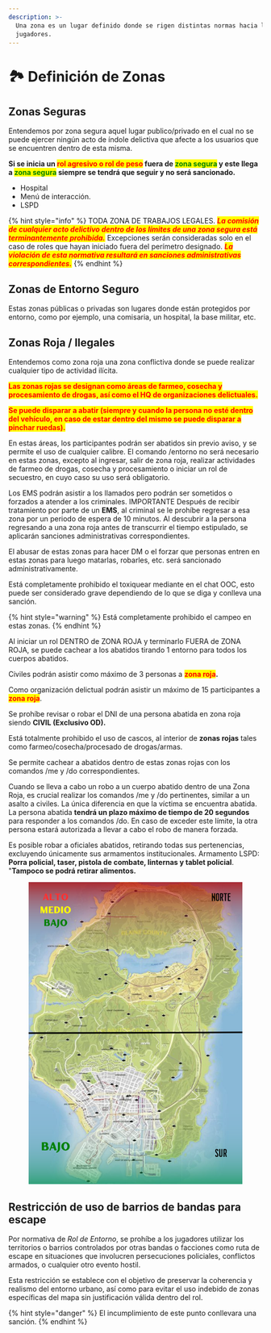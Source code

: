 ```yaml
---
description: >-
  Una zona es un lugar definido donde se rigen distintas normas hacia los
  jugadores.
---
```


# 🏞️ Definición de Zonas

## Zonas Seguras

Entendemos por zona segura aquel lugar  publico/privado en el cual no se puede ejercer ningún acto de índole delictiva que afecte a los usuarios que se encuentren dentro de esta misma.

**Si se inicia un&#x20;**<mark style="color:red;">**rol agresivo o rol de peso**</mark>**&#x20;fuera de&#x20;**<mark style="color:green;">**zona segura**</mark>**&#x20;y este llega a&#x20;**<mark style="color:green;">**zona segura**</mark>**&#x20;siempre se tendrá que seguir y no será sancionado.**

* Hospital
* Menú de interacción.
* LSPD

{% hint style="info" %}
TODA ZONA DE TRABAJOS LEGALES. _<mark style="color:red;">**La comisión de cualquier acto delictivo dentro de los límites de una zona segura está terminantemente prohibida.**</mark>_ Excepciones serán consideradas solo en el caso de roles que hayan iniciado fuera del perímetro designado. _<mark style="color:red;">**La violación de esta normativa resultará en sanciones administrativas correspondientes.**</mark>_
{% endhint %}

## Zonas de Entorno Seguro

Estas zonas públicas o privadas son lugares donde están protegidos por entorno, como por ejemplo, una comisaria, un hospital, la base militar, etc.

## Zonas Roja / Ilegales

Entendemos como zona roja una zona conflictiva donde se puede realizar cualquier tipo de actividad ilícita.

<mark style="color:red;">**Las zonas rojas se designan como áreas de farmeo, cosecha y procesamiento de drogas, así como el HQ de organizaciones delictuales.**</mark>

<mark style="color:red;">**Se puede disparar a abatir (siempre y cuando la persona no esté dentro del vehículo, en caso de estar dentro del mismo se puede disparar a pinchar ruedas).**</mark>

En estas áreas, los participantes podrán ser abatidos sin previo aviso, y se permite el uso de cualquier calibre. El comando /entorno no será necesario en estas zonas, excepto al ingresar, salir de zona roja, realizar actividades de farmeo de drogas, cosecha y procesamiento o iniciar un rol de secuestro, en cuyo caso su uso será obligatorio.

Los EMS podrán asistir a los llamados pero podrán ser sometidos o forzados a atender a los criminales. IMPORTANTE Después de recibir tratamiento por parte de un **EMS**, al criminal se le prohíbe regresar a esa zona por un periodo de espera de 10 minutos. Al descubrir a la persona regresando a una zona roja antes de transcurrir el tiempo estipulado, se aplicarán sanciones administrativas correspondientes.

El abusar de estas zonas para hacer DM o el forzar que personas entren en estas zonas para luego matarlas, robarles, etc. será sancionado administrativamente.

Está completamente prohibido el toxiquear mediante en el chat OOC, esto puede ser considerado grave dependiendo de lo que se diga y conlleva una sanción.

{% hint style="warning" %}
Está completamente prohibido el campeo en estas zonas.
{% endhint %}

Al iniciar un rol DENTRO de ZONA ROJA y terminarlo FUERA de ZONA ROJA, se puede cachear a los abatidos tirando 1 entorno para todos los cuerpos abatidos.

Civiles podrán asistir como máximo de 3 personas a <mark style="color:red;">**zona roja**</mark>**.**

Como organización delictual podrán asistir un máximo de 15 participantes a <mark style="color:red;">**zona roja**</mark>.

Se prohíbe revisar o robar el DNI de una persona abatida en zona roja siendo **CIVIL (Exclusivo OD).**

Está totalmente prohibido el uso de cascos, al interior de **zonas rojas** tales como farmeo/cosecha/procesado de drogas/armas.

Se permite cachear a abatidos dentro de estas zonas rojas con los comandos /me y /do correspondientes.

Cuando se lleva a cabo un robo a un cuerpo abatido dentro de una Zona Roja, es crucial realizar los comandos /me y /do pertinentes, similar a un asalto a civiles. La única diferencia en que la víctima se encuentra abatida. La persona abatida **tendrá un plazo máximo de tiempo de 20 segundos** para responder a los comandos /do. En caso de exceder este límite, la otra persona estará autorizada a llevar a cabo el robo de manera forzada.

Es posible robar a oficiales abatidos, retirando todas sus pertenencias, excluyendo únicamente sus armamentos institucionales. Armamento LSPD: **Porra policial, taser, pistola de combate, linternas y tablet policial**. "**Tampoco se podrá retirar alimentos.**

<figure><img src="../../.gitbook/assets/image.png" alt=""><figcaption></figcaption></figure>

## Restricción de uso de barrios de bandas para escape

Por normativa de _Rol de Entorno_, se prohíbe a los jugadores utilizar los territorios o barrios controlados por otras bandas o facciones como ruta de escape en situaciones que involucren persecuciones policiales, conflictos armados, o cualquier otro evento hostil.

Esta restricción se establece con el objetivo de preservar la coherencia y realismo del entorno urbano, así como para evitar el uso indebido de zonas específicas del mapa sin justificación válida dentro del rol.

{% hint style="danger" %}
El incumplimiento de este punto conllevara una sanción.
{% endhint %}
